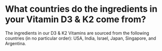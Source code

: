 # What countries do the ingredients in your Vitamin D3 & K2 come from?

The ingredients in our D3 & K2 Vitamins are sourced from the following countries (in no particular order): USA, India, Israel, Japan, Singapore, and Argentina.
